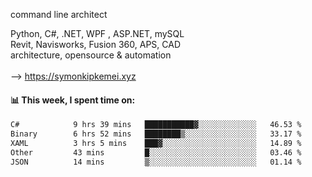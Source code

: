 command line architect

Python, C#, .NET, WPF , ASP.NET, mySQL <br>
Revit, Navisworks, Fusion 360, APS, CAD <br>
architecture, opensource & automation<br>
<br>
--> https://symonkipkemei.xyz

#### 📊 This week, I spent time on:
<!--START_SECTION:waka-->

```txt
C#            9 hrs 39 mins   ███████████▓░░░░░░░░░░░░░   46.53 %
Binary        6 hrs 52 mins   ████████▒░░░░░░░░░░░░░░░░   33.17 %
XAML          3 hrs 5 mins    ███▓░░░░░░░░░░░░░░░░░░░░░   14.89 %
Other         43 mins         █░░░░░░░░░░░░░░░░░░░░░░░░   03.46 %
JSON          14 mins         ▒░░░░░░░░░░░░░░░░░░░░░░░░   01.14 %
```

<!--END_SECTION:waka-->

